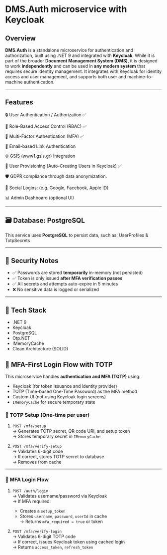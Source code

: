 ﻿# DMS.Auth microservice with Keycloak

## Overview

**DMS.Auth** is a standalone microservice for authentication and authorization, built using .NET 9 and integrated with **Keycloak**. 
While it is part of the broader **Document Management System (DMS)**, it is designed to work **independently** and can be used in **any modern system** 
that requires secure identity management. 
It integrates with Keycloak for identity access and user management, and supports both user and machine-to-machine authentication.

---

## Features

🔒 User Authentication / Authorization ✅

🔑 Role-Based Access Control (RBAC) ✅

🔐 Multi-Factor Authentication (MFA) ✅

📧 Email-based Link Authentication

🌐 GSIS (www1.gsis.gr) Integration

👥 User Provisioning (Auto-Creating Users in Keycloak) ✅

🛡️ GDPR compliance through data anonymization.

🔗 Social Logins: (e.g. Google, Facebook, Apple ID)

📊 Admin Dashboard (optional UI)

---

## 🗃️ Database: PostgreSQL

This service uses **PostgreSQL** to persist data, such as: UserProfiles & TotpSecrets

---

## 🔐 Security Notes

- ✅ Passwords are stored **temporarily** in-memory (not persisted)
- ✅ Token is only issued **after MFA verification passes**
- ✅ All secrets and attempts auto-expire in 5 minutes
- ❌ No sensitive data is logged or serialized

---

## 🚀 Tech Stack

- .NET 9
- Keycloak
- PostgreSQL
- Otp.NET
- IMemoryCache
- Clean Architecture (SOLID)

## 🧭 MFA-First Login Flow with TOTP

This microservice handles **authentication and MFA (TOTP)** using:

- Keycloak (for token issuance and identity provider)
- TOTP (Time-based One-Time Password) as the MFA method
- Custom UI (not using Keycloak login screens)
- `IMemoryCache` for secure temporary state

### 🔐 TOTP Setup (One-time per user)
1. `POST /mfa/setup`  
   → Generates TOTP secret, QR code URI, and setup token  
   → Stores temporary secret in `IMemoryCache`

2. `POST /mfa/verify-setup`  
   → Validates 6-digit code  
   → If correct, stores TOTP secret to database  
   → Removes from cache

---

### 🔑 MFA Login Flow
1. `POST /auth/login`  
   → Validates username/password via Keycloak  
   → If MFA required:
     - Creates a `setup_token`
     - Stores `username`, `password`, `userId` in cache  
   → Returns `mfa_required = true` or token

2. `POST /mfa/verify-login`  
   → Validates 6-digit TOTP code  
   → If correct, issues Keycloak token using cached login  
   → Returns `access_token`, `refresh_token`
